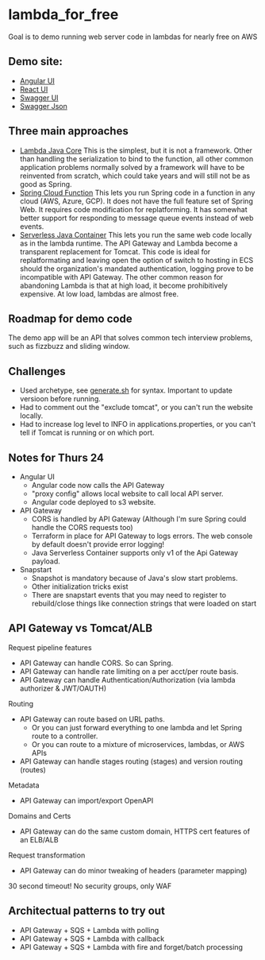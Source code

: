 # lambda_for_free
Goal is to demo running web server code in lambdas for nearly free on AWS

## Demo site:
- [Angular UI](http://lambda-for-free-asdf-ui.s3-website.us-east-2.amazonaws.com/)
- [React UI](http://lambda-for-free-react-asdf-ui.s3-website.us-east-2.amazonaws.com/)
- [Swagger UI](https://hlg0m0h7e6.execute-api.us-east-2.amazonaws.com/swagger-ui.html)
- [Swagger Json](https://hlg0m0h7e6.execute-api.us-east-2.amazonaws.com/v3/api-docs)

## Three main approaches
- [Lambda Java Core](https://docs.aws.amazon.com/lambda/latest/dg/lambda-java.html) This is the simplest, but it is not a framework. Other than handling the serialization to bind to the function, all other common application problems normally solved by a framework will have to be reinvented from scratch, which could take years and will still not be as good as Spring.
- [Spring Cloud Function](https://docs.spring.io/spring-cloud-function/docs/current/reference/html/spring-cloud-function.html) This lets you run Spring code in a function in any cloud (AWS, Azure, GCP). It does not have the full feature set of Spring Web. It requires code modification for replatforming. It has somewhat better support for responding to message queue events instead of web events.
- [Serverless Java Container](https://github.com/aws/serverless-java-container/wiki/Quick-start---Spring-Boot3) This lets you run the same web code locally as in the lambda runtime. The API Gateway and Lambda become a transparent replacement for Tomcat. This code is ideal for replatformating and leaving open the option of switch to hosting in ECS should the organization's mandated authentication, logging prove to be incompatible with API Gateway. The other common reason for abandoning Lambda is that at high load, it become prohibitively expensive. At low load, lambdas are almost free.

## Roadmap for demo code
The demo app will be an API that solves common tech interview problems, such as fizzbuzz and sliding window.


## Challenges
- Used archetype, see [generate.sh](generate.sh) for syntax. Important to update versioon before running.
- Had to comment out the "exclude tomcat", or you can't run the website locally.
- Had to increase log level to INFO in applications.properties, or you can't tell if Tomcat is running or on which port.


## Notes for Thurs 24
- Angular UI
  - Angular code now calls the API Gateway
  - "proxy config" allows local website to call local API server.
  - Angular code deployed to s3 website.
- API Gateway
  - CORS is handled by API Gateway (Although I'm sure Spring could handle the CORS requests too)
  - Terraform in place for API Gateway to logs errors. The web console by default doesn't provide error logging!
  - Java Serverless Container supports only v1 of the Api Gateway payload.
- Snapstart
  - Snapshot is mandatory because of Java's slow start problems.
  - Other initialization tricks exist
  - There are snapstart events that you may need to register to rebuild/close things like connection strings that were loaded on start

## API Gateway vs Tomcat/ALB
Request pipeline features
- API Gateway can handle CORS. So can Spring.
- API Gateway can handle rate limiting on a per acct/per route basis.
- API Gateway can handle Authentication/Authorization (via lambda authorizer & JWT/OAUTH)

Routing
- API Gateway can route based on URL paths.
  - Or you can just forward everything to one lambda and let Spring route to a controller.
  - Or you can route to a mixture of microservices, lambdas, or AWS APIs
- API Gateway can handle stages routing (stages) and version routing (routes)

Metadata
- API Gateway can import/export OpenAPI

Domains and Certs
- API Gateway can do the same custom domain, HTTPS cert features of an ELB/ALB

Request transformation
- API Gateway can do minor tweaking of headers (parameter mapping)

30 second timeout!
No security groups, only WAF



## Architectual patterns to try out
- API Gateway + SQS + Lambda with polling
- API Gateway + SQS + Lambda with callback
- API Gateway + SQS + Lambda with fire and forget/batch processing